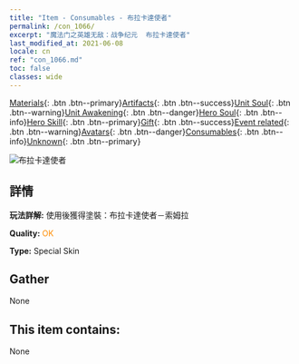 ```yaml
---
title: "Item - Consumables - 布拉卡達使者"
permalink: /con_1066/
excerpt: "魔法门之英雄无敌：战争纪元  布拉卡達使者"
last_modified_at: 2021-06-08
locale: cn
ref: "con_1066.md"
toc: false
classes: wide
---
```

 [Materials](/ItemsCN/){: .btn .btn--primary}[Artifacts](/ItemsCN/Artifacts/){: .btn .btn--success}[Unit Soul](/ItemsCN/UnitSoul/){: .btn .btn--warning}[Unit Awakening](/ItemsCN/UnitAwakening/){: .btn .btn--danger}[Hero Soul](/ItemsCN/HeroSoul/){: .btn .btn--info}[Hero Skill](/ItemsCN/HeroSkill/){: .btn .btn--primary}[Gift](/ItemsCN/Gift/){: .btn .btn--success}[Event related](/ItemsCN/Events/){: .btn .btn--warning}[Avatars](/ItemsCN/Avatars/){: .btn .btn--danger}[Consumables](/ItemsCN/Consumables/){: .btn .btn--info}[Unknown](/ItemsCN/Unknown/){: .btn .btn--primary}

 ![布拉卡達使者](/images/h/h_Solmyr4.jpg)

## 詳情
 **玩法詳解:** 使用後獲得塗裝：布拉卡達使者－索姆拉

 **Quality:** <span style="color: #FF8C00">OK</span>

 **Type:** Special Skin

## Gather

  None

## This item contains:

  None

